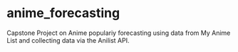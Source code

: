 # anime_forecasting
Capstone Project on Anime populariy forecasting using data from My Anime List and collecting data via the Anilist API.

